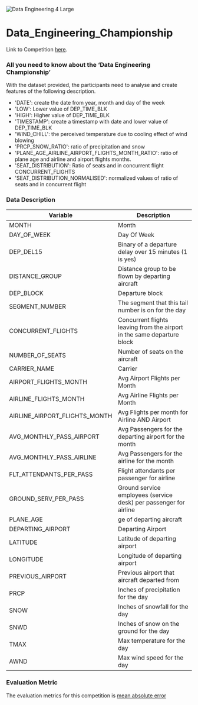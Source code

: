 ![Data Engineering 4 _Large_]()

# Data_Engineering_Championship

Link to Competition [here](https://machinehack.com/hackathons/data_engineering_championship/overview).

### All you need to know about the ‘Data Engineering Championship’

With the dataset provided, the participants need to analyse and create features of the following description.

* 'DATE': create the date from year, month and day of the week
* 'LOW': Lower value of DEP_TIME_BLK
* 'HIGH': Higher value of DEP_TIME_BLK
* 'TIMESTAMP': create a timestamp with date and lower value of DEP_TIME_BLK
* 'WIND_CHILL':  the perceived temperature due to cooling effect of wind blowing
* 'PRCP_SNOW_RATIO': ratio of precipitation and snow
* 'PLANE_AGE_AIRLINE_AIRPORT_FLIGHTS_MONTH_RATIO': ratio of plane age and airline and airport flights months.
* 'SEAT_DISTRIBUTION': Ratio of seats and in  concurrent flight CONCURRENT_FLIGHTS
* 'SEAT_DISTRIBUTION_NORMALISED': normalized values of ratio of seats and in  concurrent flight


### Data Description

| __Variable__ | __Description__ |
|-------------|------------|
| MONTH          | Month|
| DAY_OF_WEEK          | Day Of Week |
| DEP_DEL15  |Binary of a departure delay over 15 minutes (1 is yes) |
| DISTANCE_GROUP | Distance group to be flown by departing aircraft |
| DEP_BLOCK | Departure block |
| SEGMENT_NUMBER | The segment that this tail number is on for the day |
| CONCURRENT_FLIGHTS | Concurrent flights leaving from the airport in the same departure block |
| NUMBER_OF_SEATS | Number of seats on the aircraft |
| CARRIER_NAME | Carrier  |
| AIRPORT_FLIGHTS_MONTH | Avg Airport Flights per Month |
| AIRLINE_FLIGHTS_MONTH | Avg Airline Flights per Month |
| AIRLINE_AIRPORT_FLIGHTS_MONTH | Avg Flights per month for Airline AND Airport |
| AVG_MONTHLY_PASS_AIRPORT | Avg Passengers for the departing airport for the month |
| AVG_MONTHLY_PASS_AIRLINE | Avg Passengers for the airline for the month |
| FLT_ATTENDANTS_PER_PASS | Flight attendants per passenger for airline |
| GROUND_SERV_PER_PASS | Ground service employees (service desk) per passenger for airline |
| PLANE_AGE | ge of departing aircraft |
| DEPARTING_AIRPORT | Departing Airport |
| LATITUDE| Latitude of departing airport |
| LONGITUDE|  Longitude of departing airport|
| PREVIOUS_AIRPORT| Previous airport that aircraft departed from |
| PRCP| Inches of precipitation for the day |
| SNOW| Inches of snowfall for the day|
| SNWD| Inches of snow on the ground for the day |
| TMAX| Max temperature for the day |
| AWND| Max wind speed for the day |

### Evaluation Metric
The evaluation metrics for this competition is [mean absolute error](https://scikit-learn.org/stable/modules/generated/sklearn.metrics.mean_absolute_error.html#sklearn-metrics-mean-absolute-error)
